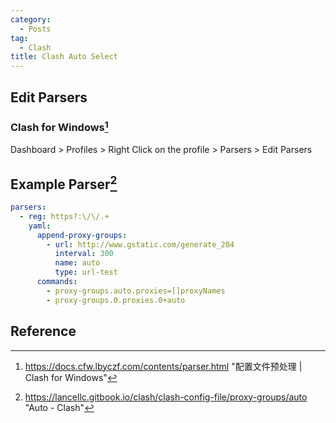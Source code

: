 ```yaml
---
category:
  - Posts
tag:
  - Clash
title: Clash Auto Select
---
```


## Edit Parsers

### Clash for Windows[^1]

Dashboard > Profiles > Right Click on the profile > Parsers > Edit Parsers

## Example Parser[^2]

```yaml
parsers:
  - reg: https?:\/\/.+
    yaml:
      append-proxy-groups:
        - url: http://www.gstatic.com/generate_204
          interval: 300
          name: auto
          type: url-test
      commands:
        - proxy-groups.auto.proxies=[]proxyNames
        - proxy-groups.0.proxies.0+auto
```

## Reference

[^1]: <https://docs.cfw.lbyczf.com/contents/parser.html> "配置文件预处理 | Clash for Windows"

[^2]: <https://lancellc.gitbook.io/clash/clash-config-file/proxy-groups/auto> "Auto - Clash"
